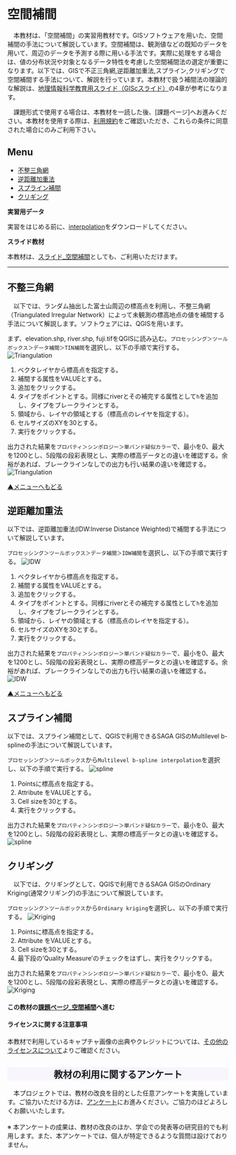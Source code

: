 # 空間補間
　本教材は、「空間補間」の実習用教材です。GISソフトウェアを用いた、空間補間の手法について解説しています。空間補間は、観測値などの既知のデータを用いて、周辺のデータを予測する際に用いる手法です。実際に処理をする場合は、値の分布状況や対象となるデータ特性を考慮した空間補間法の選定が重要になります。以下では、GISで不正三角網,逆距離加重法,スプライン,クリギングで空間補間する手法について、解説を行っています。本教材で扱う補間法の理論的な解説は、[地理情報科学教育用スライド（GIScスライド）]の4章が参考になります。

　課題形式で使用する場合は、本教材を一読した後、[課題ページ]へお進みください。本教材を使用する際は、[利用規約]をご確認いただき、これらの条件に同意された場合にのみご利用下さい。

[地理情報科学教育用スライド（GIScスライド）]:http://curricula.csis.u-tokyo.ac.jp/slide/4.html

**Menu**
------
* [不整三角網](#不整三角網)
* [逆距離加重法](#逆距離加重法)
* [スプライン補間](#スプライン補間)
* [クリギング](#クリギング)

**実習用データ**

実習をはじめる前に、[interpolation]をダウンロードしてください。

**スライド教材**

本教材は、[スライド_空間補間]としても、ご利用いただけます。

[interpolation]:https://github.com/gis-oer/datasets/raw/master/interpolation.zip

----------

## 不整三角網
　以下では、ランダム抽出した富士山周辺の標高点を利用し、不整三角網（Triangulated lrregular Network）によって未観測の標高地点の値を補間する手法について解説します。ソフトウェアには、QGISを用います。

まず、elevation.shp, river.shp, fuji.tifをQGISに読み込む。`プロセッシング＞ツールボックス＞データ補間＞TIN補間`を選択し、以下の手順で実行する。
![Triangulation](pic/18pic_1.png)

1. ベクタレイヤから標高点を指定する。
2. 補間する属性をVALUEとする。
3. 追加をクリックする。
4. タイプをポイントとする。同様にriverとその補完する属性として`h`を追加し、タイプをブレークラインとする。
5. 領域から、レイヤの領域とする（標高点のレイヤを指定する）。
6. セルサイズのXYを30とする。
7. 実行をクリックする。

出力された結果を`プロパティ＞シンボロジー＞単バンド疑似カラー`で、最小を0、最大を1200とし、5段階の段彩表現とし、実際の標高データとの違いを確認する。余裕があれば、ブレークラインなしでの出力も行い結果の違いを確認する。
![Triangulation](pic/18pic_2.png)

[▲メニューへもどる]

## 逆距離加重法
以下では、逆距離加重法(IDW:Inverse Distance Weighted)で補間する手法について解説しています。

`プロセッシング＞ツールボックス＞データ補間＞IDW補間`を選択し、以下の手順で実行する。
![IDW](pic/18pic_3.png)

1. ベクタレイヤから標高点を指定する。
2. 補間する属性をVALUEとする。
3. 追加をクリックする。
4. タイプをポイントとする。同様にriverとその補完する属性として`h`を追加し、タイプをブレークラインとする。
5. 領域から、レイヤの領域とする（標高点のレイヤを指定する）。
6. セルサイズのXYを30とする。
7. 実行をクリックする。


出力された結果を`プロパティ＞シンボロジー＞単バンド疑似カラー`で、最小を0、最大を1200とし、5段階の段彩表現とし、実際の標高データとの違いを確認する。余裕があれば、ブレークラインなしでの出力も行い結果の違いを確認する。
![IDW](pic/18pic_4.png)

[▲メニューへもどる]

## スプライン補間
以下では、スプライン補間として、QGISで利用できるSAGA GISのMultilevel b-splineの手法について解説しています。

`プロセッシング＞ツールボックス`から`Multilevel b-spline interpolation`を選択し、以下の手順で実行する。
![spline](pic/18pic_5.png)

1. Pointsに標高点を指定する。
2. Attribute をVALUEとする。
3. Cell sizeを30とする。
4. 実行をクリックする。

出力された結果を`プロパティ＞シンボロジー＞単バンド疑似カラー`で、最小を0、最大を1200とし、5段階の段彩表現とし、実際の標高データとの違いを確認する。
![spline](pic/18pic_6.png)


## クリギング
　以下では、クリギングとして、QGISで利用できるSAGA GISのOrdinary Kriging(通常クリギング)の手法について解説しています。

`プロセッシング＞ツールボックス`から`Ordinary kriging`を選択し、以下の手順で実行する。
![Kriging](pic/18pic_7.png)

1. Pointsに標高点を指定する。
2. Attribute をVALUEとする。
3. Cell sizeを30とする。
4. 最下段の’Quality Measure’のチェックをはずし、実行をクリックする。


出力された結果を`プロパティ＞シンボロジー＞単バンド疑似カラー`で、最小を0、最大を1200とし、5段階の段彩表現とし、実際の標高データとの違いを確認する。
![Kriging](pic/18pic_8.png)

#### この教材の[課題ページ_空間補間]へ進む

#### ライセンスに関する注意事項
本教材で利用しているキャプチャ画像の出典やクレジットについては、[その他のライセンスについて]よりご確認ください。

[▲メニューへもどる]:./18.md#Menu
[利用規約]:../../policy.md
[その他のライセンスについて]:../license.md
[よくある質問とエラー]:../questions/questions.md

[GISの基本概念]:../00/00.md
[QGISビギナーズマニュアル]:../QGIS/QGIS.md
[GRASSビギナーズマニュアル]:../GRASS/GRASS.md
[リモートセンシングとその解析]:../06/06.md
[既存データの地図データと属性データ]:../07/07.md
[空間データ]:../08/08.md
[空間データベース]:../09/09.md
[空間データの統合・修正]:../10/10.md
[基本的な空間解析]:../11/11.md
[ネットワーク分析]:../12/12.md
[領域分析]:../13/13.md
[点データの分析]:../14/14.md
[ラスタデータの分析]:../15/15.md
[傾向面分析]:../16/16.md
[空間的自己相関]:../17/17.md
[空間補間]:../18/18.md
[空間相関分析]:../19/19.md
[空間分析におけるスケール]:../20/20.md
[視覚的伝達]:../21/21.md
[参加型GISと社会貢献]:../26/26.md

[地理院地図]:https://maps.gsi.go.jp
[e-Stat]:https://www.e-stat.go.jp/
[国土数値情報]:http://nlftp.mlit.go.jp/ksj/
[基盤地図情報]:http://www.gsi.go.jp/kiban/
[地理院タイル]:http://maps.gsi.go.jp/development/ichiran.html


[スライド_GISの基本概念]:https://github.com/gis-oer/gis-oer/raw/master/materials/00/00.pptx
[スライド_QGISビギナーズマニュアル]:https://github.com/gis-oer/gis-oer/raw/master/materials/QGIS/QGIS.pptx
[スライド_GRASSビギナーズマニュアル]:https://github.com/gis-oer/gis-oer/raw/master/materials/GRASS/GRASS.pptx
[スライド_リモートセンシングとその解析]:https://github.com/gis-oer/gis-oer/raw/master/materials/06/06.pptx
[スライド_既存データの地図データと属性データ]:https://github.com/gis-oer/gis-oer/raw/master/materials/07/07.pptx
[スライド_空間データ]:https://github.com/gis-oer/gis-oer/raw/master/materials/08/08.pptx
[スライド_空間データベース]:https://github.com/gis-oer/gis-oer/raw/master/materials/09/09.pptx
[スライド_空間データの統合・修正]:https://github.com/gis-oer/gis-oer/raw/master/materials/10/10.pptx
[スライド_基本的な空間解析]:https://github.com/gis-oer/gis-oer/raw/master/materials/11/11.pptx
[スライド_ネットワーク分析]:https://github.com/gis-oer/gis-oer/raw/master/materials/12/12.pptx
[スライド_領域分析]:https://github.com/gis-oer/gis-oer/raw/master/materials/13/13.pptx
[スライド_点データの分析]:https://github.com/gis-oer/gis-oer/raw/master/materials/14/14.pptx
[スライド_ラスタデータの分析]:https://github.com/gis-oer/gis-oer/raw/master/materials/15/15.pptx
[スライド_空間補間]:https://github.com/gis-oer/gis-oer/raw/master/materials/18/18.pptx
[スライド_視覚的伝達]:https://github.com/gis-oer/gis-oer/raw/master/materials/21/21.pptx
[スライド_参加型GISと社会貢献]:https://github.com/gis-oer/gis-oer/raw/master/materials/26/26.pptx

[課題ページ_QGISビギナーズマニュアル]:../tasks/t_qgis_entry.md
[課題ページ_GRASSビギナーズマニュアル]:../tasks/t_grass_entry.md
[課題ページ_リモートセンシングとその解析]:../tasks/t_06.md
[課題ページ_既存データの地図データと属性データ]:../tasks/t_07.md
[課題ページ_空間データ]:../tasks/t_08.md
[課題ページ_空間データベース]:../tasks/t_09.md
[課題ページ_空間データの統合・修正]:../tasks/t_10.md
[課題ページ_基本的な空間解析]:../tasks/t_11.md
[課題ページ_ネットワーク分析]:../tasks/t_12.md
[課題ページ_領域分析]:../tasks/t_13.md
[課題ページ_点データの分析]:../tasks/t_14.md
[課題ページ_ラスタデータの分析]:../tasks/t_15.md
[課題ページ_空間補間]:../tasks/t_18.md
[課題ページ_視覚的伝達]:../tasks/t_21.md
[課題ページ_参加型GISと社会貢献]:../tasks/t_26.md
<h2 style="background-color:#F8F5FD;text-align:center;">教材の利用に関するアンケート</h2>　本プロジェクトでは、教材の改良を目的とした任意アンケートを実施しています。ご協力いただける方は、<a href="https://customform.jp/form/input/14328/">アンケート</a>にお進みください。ご協力のほどよろしくお願いいたします。<br><br>※ 本アンケートの成果は、教材の改良のほか、学会での発表等の研究目的でも利用します。また、本アンケートでは、個人が特定できるような質問は設けておりません。
